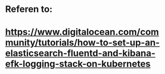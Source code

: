 # Referen to:
# https://www.digitalocean.com/community/tutorials/how-to-set-up-an-elasticsearch-fluentd-and-kibana-efk-logging-stack-on-kubernetes
